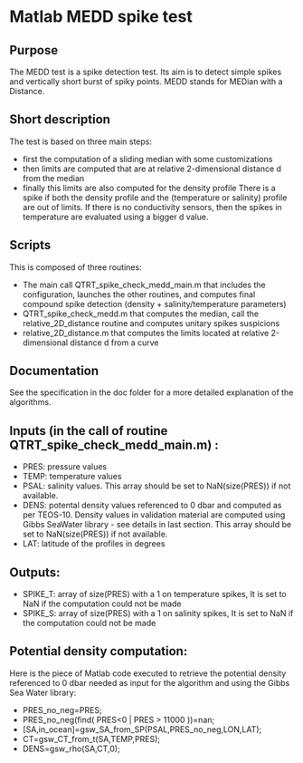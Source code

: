 # Matlab MEDD spike test

## Purpose

The MEDD test is a spike detection test.
Its aim is to detect simple spikes and vertically short burst of spiky points.
MEDD stands for MEDian with a Distance.

## Short description

The test is based on three main steps:
- first the computation of a sliding median with some customizations
- then limits are computed that are at relative 2-dimensional distance d from the median
- finally this limits are also computed for the density profile
There is a spike if both the density profile and the (temperature or salinity) profile are out of limits. If there is no conductivity sensors, then the spikes in temperature are evaluated using a bigger d value.

## Scripts

This is composed of three routines:
 - The main call QTRT_spike_check_medd_main.m that includes the configuration, launches the other routines, and computes final compound spike detection (density + salinity/temperature parameters)
 - QTRT_spike_check_medd.m that computes the median, call the relative_2D_distance routine and computes unitary spikes suspicions
 - relative_2D_distance.m that computes the limits located at relative 2-dimensional distance d from a curve

## Documentation

See the specification in the doc folder for a more detailed explanation of the algorithms.

## Inputs (in the call of routine QTRT_spike_check_medd_main.m) :
 - PRES: pressure values
 - TEMP: temperature values
 - PSAL: salinity values. This array should be set to NaN(size(PRES)) if not available.
 - DENS: potental density values referenced to 0 dbar and computed as per TEOS-10. Density values in validation material are computed using Gibbs SeaWater library - see details in last section. This array should be set to NaN(size(PRES)) if not available.
 - LAT: latitude of the profiles in degrees

## Outputs:
 - SPIKE_T: array of size(PRES) with a 1 on temperature spikes, It is set to NaN if the computation could not be made
 - SPIKE_S: array of size(PRES) with a 1 on salinity spikes, It is set to NaN if the computation could not be made
 
## Potential density computation:
Here is the piece of Matlab code executed to retrieve the potential density referenced to 0 dbar needed as input for the algorithm and using the Gibbs Sea Water library:
 - PRES_no_neg=PRES;
 - PRES_no_neg(find( PRES<0 | PRES > 11000 ))=nan;
 - [SA,in_ocean]=gsw_SA_from_SP(PSAL,PRES_no_neg,LON,LAT);
 - CT=gsw_CT_from_t(SA,TEMP,PRES);
 - DENS=gsw_rho(SA,CT,0);
